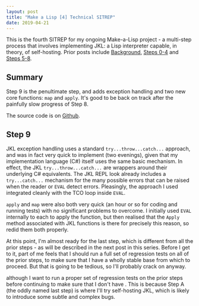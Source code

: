 ```yaml
---
layout: post
title: "Make a Lisp [4] Technical SITREP"
date: 2019-04-21
---
```


This is the fourth SITREP for my ongoing Make-a-Lisp project - a multi-step process that involves implementing JKL: a Lisp interpreter capable, in theory, of self-hosting. Prior posts include [Background](https://www.non-kinetic-effects.co.uk/blog/2019/01/01/MAL-1), 
[Steps 0-4](https://www.non-kinetic-effects.co.uk/blog/2019/01/21/MAL-2) and [Steps 5-8](https://www.non-kinetic-effects.co.uk/blog/2019/04/14/MAL-3).



## Summary

Step 9 is the penultimate step, and adds exception handling and two new core functions: `map` and `apply`. It's good to be back on track after the painfully slow progress of Step 8.

The source code is on [Github](https://github.com/KineticLensman/JK-s-Lisp/tree/master/Mal-step-9).

## Step 9

JKL exception handling uses a standard `try...throw...catch...` approach, and was in fact very quick to implement (two evenings), given that my implementation language (C#) itself uses the same basic mechanism. In effect, the JKL `try...throw...catch...` are wrappers around their underlying C# equivalents. The JKL REPL look already includes a `try...catch...` mechanism for the many possible errors that can be raised when the reader or `EVAL` detect errors. Pleasingly, the approach I used integrated cleanly with the TCO loop inside `EVAL`.

`apply` and `map` were also both very quick (an hour or so for coding and running tests) with no significant problems to overcome. I initially used `EVAL` internally to each to apply the function, but then realised that the `Apply` method associated with JKL functions is there for precisely this reason, so redid them both properly.

At this point, I'm almost ready for the last step, which is different from all the prior steps - as will be described in the next post in this series. Before I get to it, part of me feels that I should run a full set of regression tests on all of the prior steps, to make sure that I have a wholly stable base from which to proceed. But that is going to be tedious, so I'll probably crack on anyway.

although I want to run a proper set of regression tests on the prior steps before continuing to make sure that I don't have . This is because Step A (the oddly named last step) is where I'll try self-hosting JKL, which is likely to introduce some subtle and complex bugs. 

